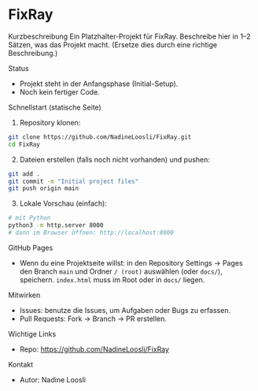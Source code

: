 # FixRay

Kurzbeschreibung
Ein Platzhalter-Projekt für FixRay. Beschreibe hier in 1–2 Sätzen, was das Projekt macht. (Ersetze dies durch eine richtige Beschreibung.)

Status
- Projekt steht in der Anfangsphase (Initial-Setup).
- Noch kein fertiger Code.

Schnellstart (statische Seite)
1. Repository klonen:
```bash
git clone https://github.com/NadineLoosli/FixRay.git
cd FixRay
```
2. Dateien erstellen (falls noch nicht vorhanden) und pushen:
```bash
git add .
git commit -m "Initial project files"
git push origin main
```
3. Lokale Vorschau (einfach):
```bash
# mit Python
python3 -m http.server 8000
# dann im Browser öffnen: http://localhost:8000
```

GitHub Pages
- Wenn du eine Projektseite willst: in den Repository Settings → Pages den Branch `main` und Ordner `/ (root)` auswählen (oder `docs/`), speichern. `index.html` muss im Root oder in `docs/` liegen.

Mitwirken
- Issues: benutze die Issues, um Aufgaben oder Bugs zu erfassen.
- Pull Requests: Fork → Branch → PR erstellen.

Wichtige Links
- Repo: https://github.com/NadineLoosli/FixRay

Kontakt
- Autor: Nadine Loosli